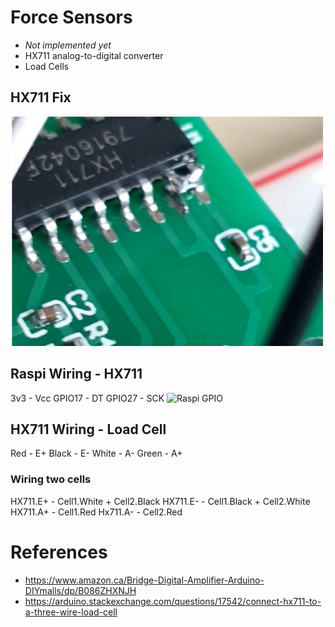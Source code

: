 # Force Sensors
- *Not implemented yet*
- HX711 analog-to-digital converter
- Load Cells

## HX711 Fix
![HX711 Fix](./doc/hx711_fix.png)

## Raspi Wiring - HX711
3v3    - Vcc
GPIO17 - DT
GPIO27 - SCK
![Raspi GPIO](./raspi_w_gpio.jpg)


## HX711 Wiring - Load Cell
Red   - E+
Black - E-
White - A-
Green - A+

### Wiring two cells
HX711.E+ - Cell1.White + Cell2.Black
HX711.E- - Cell1.Black + Cell2.White
HX711.A+ - Cell1.Red
Hx711.A- - Cell2.Red

# References
+ https://www.amazon.ca/Bridge-Digital-Amplifier-Arduino-DIYmalls/dp/B086ZHXNJH
+ https://arduino.stackexchange.com/questions/17542/connect-hx711-to-a-three-wire-load-cell
